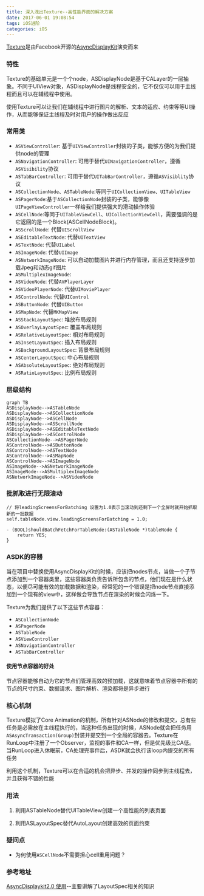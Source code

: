 ```yaml
---
title: 深入浅出Texture--高性能界面的解决方案
date: 2017-06-01 19:08:54
tags: iOS进阶
categories: iOS
---
```


[Texture](https://github.com/texturegroup/texture/)是由Facebook开源的[AsyncDisplayKit](https://github.com/facebookarchive/AsyncDisplayKit)演变而来

### 特性
Texture的基础单元是一个个node，ASDisplayNode是基于CALayer的一层抽象。不同于UIView对象，ASDisplayNode是线程安全的，它不仅仅可以用于主线程而且可以在辅线程中使用。

使用Texture可以让我们在辅线程中进行图片的解析、文本的适应、约束等等UI操作，从而能够保证主线程及时对用户的操作做出反应

### 常用类
- `ASViewController`: 基于`UIViewController`封装的子类，能够方便的为我们提供node的管理
- `ASNavigationController`: 可用于替代`UINavigationController`，遵循`ASVisibility`协议
- `ASTabBarController`: 可用于替代`UITabBarController`，遵循`ASVisiblity`协议
- `ASCollectionNode`、`ASTableNode`:等同于`UICollectionView`、`UITableView`
- `ASPagerNode`:基于`ASCollectionNode`封装的子类，能够像`UIPageViewController`一样给我们提供强大的滑动操作体验
- `ASCellNode`:等同于`UITableViewCell`、`UICollectionViewCell`，需要强调的是它返回的是一个Block(ASCellNodeBlock)。
- `ASScrollNode`: 代替`UIScrollView`
- `ASEditableTextNode`: 代替`UITextView`
- `ASTextNode`: 代替`UILabel`
- `ASImageNode`: 代替`UIImage`
- `ASNetworkImageNode`: 可以自动加载图片并进行内存管理，而且还支持逐步加载Jpeg和动态gif图片
- `ASMultiplexImageNode`:
- `ASVideoNode`: 代替`AVPlayerLayer`
- `ASVideoPlayerNode`: 代替`UIMoviePlayer`
- `ASControlNode`: 代替`UIControl`
- `ASButtonNode`: 代替`UIButton`
- `ASMapNode`: 代替`MKMapView`
- `ASStackLayoutSpec`: 堆放布局规则
- `ASOverlayLayoutSpec`: 覆盖布局规则
- `ASRelativeLayoutSpec`: 相对布局规则
- `ASInsetLayoutSpec`: 插入布局规则
- `ASBackgroundLayoutSpec`: 背景布局规则
- `ASCenterLayoutSpec`: 中心布局规则
- `ASAbsoluteLayoutSpec`: 绝对布局规则
- `ASRatioLayoutSpec`: 比例布局规则


### 层级结构

```
graph TB
ASDisplayNode-->ASTableNode
ASDisplayNode-->ASCollectionNode
ASDisplayNode-->ASCellNode
ASDisplayNode-->ASScrollNode
ASDisplayNode-->ASEditableTextNode
ASDisplayNode-->ASControlNode
ASCollectionNode-->ASPagerNode
ASControlNode-->ASButtonNode
ASControlNode-->ASTextNode
ASControlNode-->ASMapNode
ASControlNode-->ASImageNode
ASImageNode-->ASNetworkImageNode
ASImageNode-->ASMultiplexImageNode
ASNetworkImageNode-->ASVideoNode
```

### 批抓取进行无限滚动

```
// 将leadingScreensForBatching 设置为1.0表示当滚动到还剩下一个全屏时就开始抓取新的一批数据
self.tableNode.view.leadingScreensForBatching = 1.0; 
```

```
- (BOOL)shouldBatchFetchForTableNode:(ASTableNode *)tableNode {
    return YES;
}
```

### ASDK的容器

当在项目中替换使用AsyncDisplayKit的时候，应该把nodes节点，当做一个子节点添加到一个容器类里，这些容器类负责告诉所包含的节点，他们现在是什么状态，以便尽可能有效的加载数据和渲染，经常犯的一个错误是把node节点直接添加到一个现有的view中，这样做会导致节点在渲染的时候会闪烁一下。

Texture为我们提供了以下这些节点容器：
- `ASCollectionNode`
- `ASPagerNode`
- `ASTableNode`
- `ASViewController`
- `ASNavigationController`
- `ASTabBarController`

#### 使用节点容器的好处
节点容器能够自动为它的节点们管理高效的预加载，这就意味着节点容器中所有的节点的尺寸约束、数据请求、图片解析、渲染都将是异步进行

### 核心机制

Texture模拟了Core Animation的机制，所有针对ASNode的修改和提交，总有些任务是必需放在主线程执行的，当这种任务出现的时候，ASNode就会把任务用`ASAsyncTransaction(Group)`封装并提交到一个全局的容器去。Texture在RunLoop中注册了一个Observer，监视的事件和CA一样，但是优先级比CA低。当RunLoop进入休眠前，CA处理完事件后，ASDK就会执行该loop内提交的所有任务

利用这个机制，Texture可以在合适的机会把异步、并发的操作同步到主线程去，并且获得不错的性能

### 用法

1. 利用ASTableNode替代UITableView创建一个高性能的列表页面

2. 利用ASLayoutSpec替代AutoLayout创建高效的页面约束


### 疑问点
- 为何使用`ASCellNode`不需要担心cell重用问题？

### 参考地址

[AsyncDisplaykit2.0 使用](http://www.bijishequ.com/detail/227995?p=)--主要讲解了LayoutSpec相关的知识


